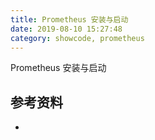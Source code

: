 ```yaml
---
title: Prometheus 安装与启动
date: 2019-08-10 15:27:48
category: showcode, prometheus
---
```


Prometheus 安装与启动



## 参考资料

- []()